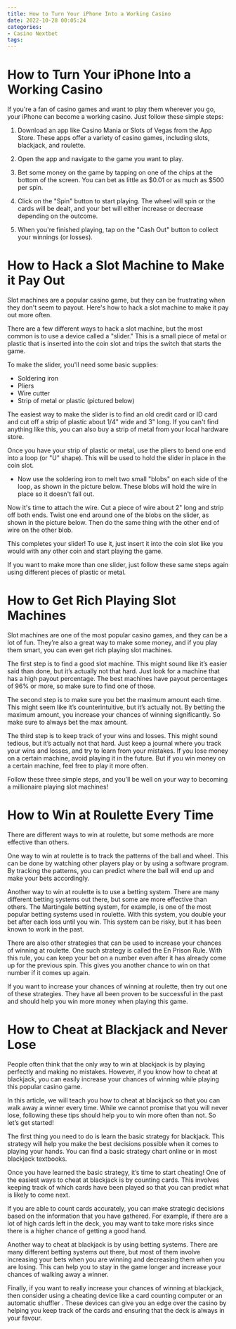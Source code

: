 ```yaml
---
title: How to Turn Your iPhone Into a Working Casino 
date: 2022-10-28 00:05:24
categories:
- Casino Nextbet
tags:
---
```



#  How to Turn Your iPhone Into a Working Casino 

If you're a fan of casino games and want to play them wherever you go, your iPhone can become a working casino. Just follow these simple steps:

1. Download an app like Casino Mania or Slots of Vegas from the App Store. These apps offer a variety of casino games, including slots, blackjack, and roulette.

2. Open the app and navigate to the game you want to play.

3. Bet some money on the game by tapping on one of the chips at the bottom of the screen. You can bet as little as $0.01 or as much as $500 per spin.

4. Click on the "Spin" button to start playing. The wheel will spin or the cards will be dealt, and your bet will either increase or decrease depending on the outcome.

5. When you're finished playing, tap on the "Cash Out" button to collect your winnings (or losses).

#  How to Hack a Slot Machine to Make it Pay Out 

Slot machines are a popular casino game, but they can be frustrating when they don't seem to payout. Here's how to hack a slot machine to make it pay out more often.

There are a few different ways to hack a slot machine, but the most common is to use a device called a "slider." This is a small piece of metal or plastic that is inserted into the coin slot and trips the switch that starts the game. 

To make the slider, you'll need some basic supplies:
- Soldering iron
- Pliers
- Wire cutter
- Strip of metal or plastic (pictured below)

The easiest way to make the slider is to find an old credit card or ID card and cut off a strip of plastic about 1/4" wide and 3" long. If you can't find anything like this, you can also buy a strip of metal from your local hardware store. 

Once you have your strip of plastic or metal, use the pliers to bend one end into a loop (or "U" shape). This will be used to hold the slider in place in the coin slot. 
- Now use the soldering iron to melt two small "blobs" on each side of the loop, as shown in the picture below. These blobs will hold the wire in place so it doesn't fall out. 


Now it's time to attach the wire. Cut a piece of wire about 2" long and strip off both ends. Twist one end around one of the blobs on the slider, as shown in the picture below. Then do the same thing with the other end of wire on the other blob.

This completes your slider! To use it, just insert it into the coin slot like you would with any other coin and start playing the game. 

If you want to make more than one slider, just follow these same steps again using different pieces of plastic or metal.

#  How to Get Rich Playing Slot Machines 

Slot machines are one of the most popular casino games, and they can be a lot of fun. They’re also a great way to make some money, and if you play them smart, you can even get rich playing slot machines.

The first step is to find a good slot machine. This might sound like it’s easier said than done, but it’s actually not that hard. Just look for a machine that has a high payout percentage. The best machines have payout percentages of 96% or more, so make sure to find one of those.

The second step is to make sure you bet the maximum amount each time. This might seem like it’s counterintuitive, but it’s actually not. By betting the maximum amount, you increase your chances of winning significantly. So make sure to always bet the max amount.

The third step is to keep track of your wins and losses. This might sound tedious, but it’s actually not that hard. Just keep a journal where you track your wins and losses, and try to learn from your mistakes. If you lose money on a certain machine, avoid playing it in the future. But if you win money on a certain machine, feel free to play it more often.

Follow these three simple steps, and you’ll be well on your way to becoming a millionaire playing slot machines!

#  How to Win at Roulette Every Time 

There are different ways to win at roulette, but some methods are more effective than others. 

One way to win at roulette is to track the patterns of the ball and wheel. This can be done by watching other players play or by using a software program. By tracking the patterns, you can predict where the ball will end up and make your bets accordingly. 

Another way to win at roulette is to use a betting system. There are many different betting systems out there, but some are more effective than others. The Martingale betting system, for example, is one of the most popular betting systems used in roulette. With this system, you double your bet after each loss until you win. This system can be risky, but it has been known to work in the past. 

There are also other strategies that can be used to increase your chances of winning at roulette. One such strategy is called the En Prison Rule. With this rule, you can keep your bet on a number even after it has already come up for the previous spin. This gives you another chance to win on that number if it comes up again. 

If you want to increase your chances of winning at roulette, then try out one of these strategies. They have all been proven to be successful in the past and should help you win more money when playing this game.

#  How to Cheat at Blackjack and Never Lose

People often think that the only way to win at blackjack is by playing perfectly and making no mistakes. However, if you know how to cheat at blackjack, you can easily increase your chances of winning while playing this popular casino game.

In this article, we will teach you how to cheat at blackjack so that you can walk away a winner every time. While we cannot promise that you will never lose, following these tips should help you to win more often than not. So let’s get started!

The first thing you need to do is learn the basic strategy for blackjack. This strategy will help you make the best decisions possible when it comes to playing your hands. You can find a basic strategy chart online or in most blackjack textbooks.

Once you have learned the basic strategy, it’s time to start cheating! One of the easiest ways to cheat at blackjack is by counting cards. This involves keeping track of which cards have been played so that you can predict what is likely to come next.

If you are able to count cards accurately, you can make strategic decisions based on the information that you have gathered. For example, if there are a lot of high cards left in the deck, you may want to take more risks since there is a higher chance of getting a good hand.

Another way to cheat at blackjack is by using betting systems. There are many different betting systems out there, but most of them involve increasing your bets when you are winning and decreasing them when you are losing. This can help you to stay in the game longer and increase your chances of walking away a winner.

Finally, if you want to really increase your chances of winning at blackjack, then consider using a cheating device like a card counting computer or an automatic shuffler . These devices can give you an edge over the casino by helping you keep track of the cards and ensuring that the deck is always in your favour.